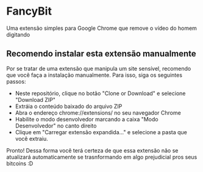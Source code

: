 # FancyBit
Uma extensão simples para Google Chrome que remove o vídeo do homem digitando

## Recomendo instalar esta extensão manualmente
Por se tratar de uma extensão que manipula um site sensível, recomendo que você faça a instalação manualmente. Para isso, siga os seguintes passos:
* Neste repositório, clique no botão "Clone or Download" e selecione "Download ZIP"
* Extráia o conteúdo baixado do arquivo ZIP
* Abra o endereço chrome://extensions/ no seu navegador Chrome
* Habilite o modo desenvolvedor marcando a caixa "Modo Desenvolvedor" no canto direito
* Clique em "Carregar extensão expandida..." e selecione a pasta que você extraiu.

Pronto! Dessa forma você terá certeza de que essa extensão não se atualizará automaticamente se trasnformando em algo prejudicial pros seus bitcoins :D
